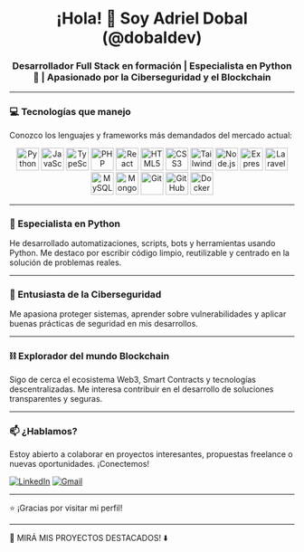 <h1 align="center">¡Hola! 👋 Soy Adriel Dobal (@dobaldev)</h1>
<h3 align="center">Desarrollador Full Stack en formación | Especialista en Python 🐍 | Apasionado por la Ciberseguridad y el Blockchain</h3>

<!---
adrieldobal/adrieldobal is a ✨ special ✨ repository because its `README.md` (this file) appears on your GitHub profile.
You can click the Preview link to take a look at your changes.
--->

---

### 💻 Tecnologías que manejo
Conozco los lenguajes y frameworks más demandados del mercado actual:

<p align="center">
  <!-- Lenguajes -->
  <img src="https://cdn.jsdelivr.net/gh/devicons/devicon/icons/python/python-original.svg" alt="Python" width="40" height="40"/>
  <img src="https://cdn.jsdelivr.net/gh/devicons/devicon/icons/javascript/javascript-original.svg" alt="JavaScript" width="40" height="40"/>
  <img src="https://cdn.jsdelivr.net/gh/devicons/devicon/icons/typescript/typescript-original.svg" alt="TypeScript" width="40" height="40"/>
  <img src="https://cdn.jsdelivr.net/gh/devicons/devicon/icons/php/php-original.svg" alt="PHP" width="40" height="40"/>

  <!-- Frontend -->
  <img src="https://cdn.jsdelivr.net/gh/devicons/devicon/icons/react/react-original.svg" alt="React" width="40" height="40"/>
  <img src="https://cdn.jsdelivr.net/gh/devicons/devicon/icons/html5/html5-original.svg" alt="HTML5" width="40" height="40"/>
  <img src="https://cdn.jsdelivr.net/gh/devicons/devicon/icons/css3/css3-original.svg" alt="CSS3" width="40" height="40"/>
  <img src="https://cdn.jsdelivr.net/gh/devicons/devicon/icons/tailwindcss/tailwindcss-plain.svg" alt="Tailwind" width="40" height="40"/>

  <!-- Backend -->
  <img src="https://cdn.jsdelivr.net/gh/devicons/devicon/icons/nodejs/nodejs-original.svg" alt="Node.js" width="40" height="40"/>
  <img src="https://cdn.jsdelivr.net/gh/devicons/devicon/icons/express/express-original.svg" alt="Express" width="40" height="40"/>
  <img src="https://cdn.jsdelivr.net/gh/devicons/devicon/icons/laravel/laravel-plain.svg" alt="Laravel" width="40" height="40"/>

  <!-- Bases de datos -->
  <img src="https://cdn.jsdelivr.net/gh/devicons/devicon/icons/mysql/mysql-original.svg" alt="MySQL" width="40" height="40"/>
  <img src="https://cdn.jsdelivr.net/gh/devicons/devicon/icons/mongodb/mongodb-original.svg" alt="MongoDB" width="40" height="40"/>

  <!-- Otros -->
  <img src="https://cdn.jsdelivr.net/gh/devicons/devicon/icons/git/git-original.svg" alt="Git" width="40" height="40"/>
  <img src="https://cdn.jsdelivr.net/gh/devicons/devicon/icons/github/github-original.svg" alt="GitHub" width="40" height="40"/>
  <img src="https://cdn.jsdelivr.net/gh/devicons/devicon/icons/docker/docker-original.svg" alt="Docker" width="40" height="40"/>
</p>

---

### 🐍 Especialista en Python
He desarrollado automatizaciones, scripts, bots y herramientas usando Python. Me destaco por escribir código limpio, reutilizable y centrado en la solución de problemas reales.

---

### 🔐 Entusiasta de la Ciberseguridad
Me apasiona proteger sistemas, aprender sobre vulnerabilidades y aplicar buenas prácticas de seguridad en mis desarrollos.

---

### ⛓️ Explorador del mundo Blockchain
Sigo de cerca el ecosistema Web3, Smart Contracts y tecnologías descentralizadas. Me interesa contribuir en el desarrollo de soluciones transparentes y seguras.

---

### 📫 ¿Hablamos?
Estoy abierto a colaborar en proyectos interesantes, propuestas freelance o nuevas oportunidades. ¡Conectemos!

[![LinkedIn](https://img.shields.io/badge/-LinkedIn-blue?style=for-the-badge&logo=linkedin&logoColor=white)](https://www.linkedin.com/in/adriel-dobal-🇦🇷-93799b259/)
[![Gmail](https://img.shields.io/badge/-Email-D14836?style=for-the-badge&logo=gmail&logoColor=white)](mailto:adrieldobal@gmail.com)

---

⭐ ¡Gracias por visitar mi perfil!

---

📌 MIRÁ MIS PROYECTOS DESTACADOS! ⬇️
